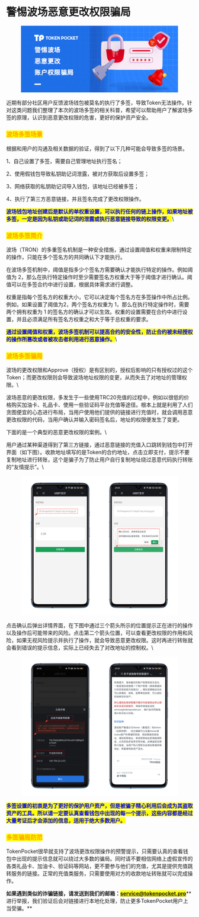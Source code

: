 # 警惕波场恶意更改权限骗局

<figure><img src="../../.gitbook/assets/640.png" alt=""><figcaption></figcaption></figure>

近期有部分社区用户反馈波场钱包被莫名的执行了多签，导致Token无法操作。针对这类问题我们整理了本次的波场多签的相关科普，希望可以帮助用户了解波场多签的原理，认识到恶意更改权限的危害，更好的保护资产安全。

### <mark style="color:orange;">**波场多签场景**</mark>

根据和用户的沟通及相关数据的验证，得到了以下几种可能会导致多签的场景。

1、自己设置了多签，需要自己管理地址执行签名；

2、使用假钱包导致私钥助记词泄露，被对方获取后设置多签；

3、网络获取的私钥助记词导入钱包，该地址已经被多签；

4、执行了第三方恶意链接，并且签名完成了更改权限操作。

<mark style="color:blue;">**波场钱包地址创建后是默认的单权重设置，可以执行任何的链上操作，如果地址被多签，一定是因为私钥或助记词的泄露或执行恶意链接导致的权限变更。**</mark>\


### <mark style="color:orange;">**波场多签简介**</mark>

波场（TRON）的多重签名机制是一种安全措施，通过设置阈值和权重来限制特定的操作，只能在多个签名方的共同确认下才能执行。

在波场多签机制中，阈值是指多少个签名方需要确认才能执行特定的操作。例如阈值为 2，那么在执行特定操作时至少需要签名方权重大于等于阈值才进行确认。阈值可以在多签合约中进行设置，根据具体需求进行调整。

权重是指每个签名方的权重大小，它可以决定每个签名方在多签操作中所占比例。例如，如果设置了阈值为2，两个签名方权重为 1，那么在执行特定操作时，需要两个拥有权重为 1 的签名方的确认才可以生效。权重的设置需要在合约中进行设置，并且必须满足所有签名方权重之和大于等于总权重的要求。

<mark style="color:blue;">**通过设置阈值和权重，波场多签机制可以提高合约的安全性，防止合约被未经授权的操作所篡改或者被攻击者利用进行恶意操作。**</mark>\


### <mark style="color:orange;">**波场多签骗局**</mark>

波场的更改权限和Approve（授权）是有区别的，授权后影响的只有授权过的这个Token；而更改权限则会导致波场地址权限的变更，从而失去了对地址的管理权限。\


波场恶意的更改权限，多发生于一些使用TRC20充值的过程中，例如以很低的价格购买加油卡、礼品卡、使用一些验证码平台充值等途径。根本上就是利用了人们贪图便宜的心态进行布局，当用户使用他们提供的链接进行充值时，就会调用恶意更改权限的代码，当用户确认并输入密码签名后，地址的权限便发生了变更。

下面的是一个典型的恶意更改权限的案例。\


用户通过某种渠道得到了第三方链接，通过恶意链接的充值入口跳转到钱包中打开界面（如下图）。收款地址填写的是Token的合约地址，点击立即支付，提示不要复制地址进行转账，这个是骗子为了防止用户自行复制地址绕过恶意代码执行转账的“友情提示”。\


<figure><img src="../../.gitbook/assets/e6af1d9c26bdb59164ec9367ea6f6bc1_640_wx_fmt=png&#x26;wxfrom=5&#x26;wx_lazy=1&#x26;wx_co=1.png" alt=""><figcaption></figcaption></figure>

点击确认后弹出详情界面，在下图中通过三个箭头所示的位置提示正在进行的操作以及操作后可能带来的风险。点击第二个箭头位置，可以查看更改权限的作用和风险，如果无视风险提示并执行了操作，就会导致恶意更改权限。这时再进行转账就会看到错误的提示信息，实际上已经失去了对改地址的控制权。\


<figure><img src="../../.gitbook/assets/edbbc08d80c85813f33c28b19eed82dd_640_wx_fmt=png&#x26;wxfrom=5&#x26;wx_lazy=1&#x26;wx_co=1.png" alt=""><figcaption></figcaption></figure>

<mark style="color:blue;">**多签设置的初衷是为了更好的保护用户资产，但是被骗子精心利用后会成为其盗取资产的工具。所以请一定要认真查看钱包中出现的每一个提示，这些内容都是经过大量考证后才会添加的信息，适用于绝大多数用户。**</mark>

### <mark style="color:orange;">**多签骗局防范**</mark>

TokenPocket很早就支持了波场更改权限操作的预警提示，只需要认真的查看钱包中出现的提示信息就可以绕过大多数的骗局。同时请不要相信网络上虚假宣传的各类礼品卡、加油卡、验证码等网站，更不要参与他们的充值，尤其是提供充值跳转服务的链接。正常的充值类服务，只需要使用对方的收款地址转账就可以完成操作。

**如果遇到类似的诈骗链接，请发送到我们的邮箱：**<mark style="color:blue;">**service@tokenpocket.pro**</mark>** 进行举报，我们验证后会对链接进行本地化处理，防止更多TokenPocket用户上当受骗。**
